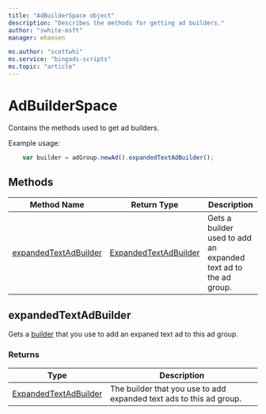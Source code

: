 ```yaml
---
title: "AdBuilderSpace object"
description: "Describes the methods for getting ad builders."
author: "swhite-msft"
manager: ehansen

ms.author: "scottwhi"
ms.service: "bingads-scripts"
ms.topic: "article"
---
```


# AdBuilderSpace

Contains the methods used to get ad builders.



Example usage:
```javascript
    var builder = adGroup.newAd().expandedTextAdBuilder();
```


## Methods
|Method Name|Return Type|Description|
|-|-|-
[expandedTextAdBuilder](#expandedTextAdBuilder)|[ExpandedTextAdBuilder](ExpandedTextAdBuilder.md)|Gets a builder used to add an expanded text ad to the ad group.


## <a name="expandedTextAdBuilder"></a>expandedTextAdBuilder
Gets a [builder](../concepts/builders.md) that you use to add an expaned text ad to this ad group.

### Returns

|Type|Description|
|-|-
[ExpandedTextAdBuilder](ExpandedTextAdBuilder.md)|The builder that you use to add expanded text ads to this ad group.
